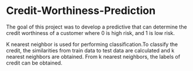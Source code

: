 # Credit-Worthiness-Prediction
The goal of this project was to develop a predictive that can determine the credit worthiness of a customer where 0 is high risk, and 1 is low risk.

K nearest neighbor is used for performing classification.To classify the credit, the similarities from train data to test data are calculated and k nearest neighbors are obtained. From k nearest neighbors, the labels of credit can be obtained.
